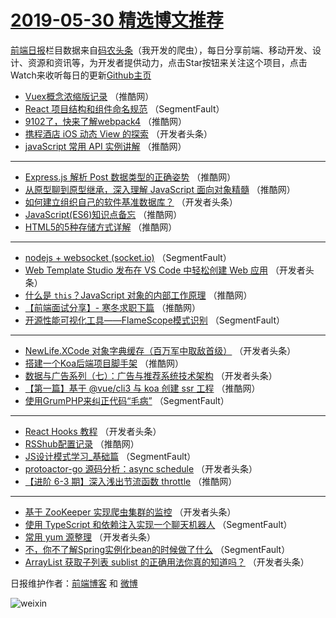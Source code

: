 # [2019-05-30 精选博文推荐](http://hao.caibaojian.com/date/2019/05/30)

[前端日报](http://caibaojian.com/c/news)栏目数据来自[码农头条](http://hao.caibaojian.com/)（我开发的爬虫），每日分享前端、移动开发、设计、资源和资讯等，为开发者提供动力，点击Star按钮来关注这个项目，点击Watch来收听每日的更新[Github主页](https://github.com/kujian/frontendDaily)
* [Vuex概念浓缩版记录](http://hao.caibaojian.com/113066.html) （推酷网）
* [React 项目结构和组件命名规范](http://hao.caibaojian.com/113003.html) （SegmentFault）
* [9102了，快来了解webpack4](http://hao.caibaojian.com/113072.html) （推酷网）
* [携程酒店 iOS 动态 View 的探索](http://hao.caibaojian.com/113049.html) （开发者头条）
* [javaScript 常用 API 实例讲解](http://hao.caibaojian.com/113055.html) （推酷网）

***
* [Express.js 解析 Post 数据类型的正确姿势](http://hao.caibaojian.com/113056.html) （推酷网）
* [从原型聊到原型继承，深入理解 JavaScript 面向对象精髓](http://hao.caibaojian.com/113068.html) （推酷网）
* [如何建立组织自己的软件基准数据库？](http://hao.caibaojian.com/113037.html) （开发者头条）
* [JavaScript(ES6)知识点备忘](http://hao.caibaojian.com/113071.html) （推酷网）
* [HTML5的5种存储方式详解](http://hao.caibaojian.com/113061.html) （推酷网）

***
* [nodejs + websocket (socket.io)](http://hao.caibaojian.com/113005.html) （SegmentFault）
* [Web Template Studio 发布在 VS Code 中轻松创建 Web 应用](http://hao.caibaojian.com/113016.html) （开发者头条）
* [什么是 `this`？JavaScript 对象的内部工作原理](http://hao.caibaojian.com/113073.html) （推酷网）
* [【前端面试分享】- 寒冬求职下篇](http://hao.caibaojian.com/113063.html) （推酷网）
* [开源性能可视化工具——FlameScope模式识别](http://hao.caibaojian.com/113008.html) （SegmentFault）

***
* [NewLife.XCode 对象字典缓存（百万军中取敌首级）](http://hao.caibaojian.com/113041.html) （开发者头条）
* [搭建一个Koa后端项目脚手架](http://hao.caibaojian.com/113075.html) （推酷网）
* [数据与广告系列（七）：广告与推荐系统技术架构](http://hao.caibaojian.com/113020.html) （开发者头条）
* [【第一篇】基于 @vue/cli3 与 koa 创建 ssr 工程](http://hao.caibaojian.com/113054.html) （推酷网）
* [使用GrumPHP来纠正代码“毛病”](http://hao.caibaojian.com/112998.html) （SegmentFault）

***
* [React Hooks 教程](http://hao.caibaojian.com/113031.html) （开发者头条）
* [RSShub配置记录](http://hao.caibaojian.com/113065.html) （推酷网）
* [JS设计模式学习_基础篇](http://hao.caibaojian.com/113009.html) （SegmentFault）
* [protoactor-go 源码分析：async schedule](http://hao.caibaojian.com/113042.html) （开发者头条）
* [【进阶 6-3 期】深入浅出节流函数 throttle](http://hao.caibaojian.com/113076.html) （推酷网）

***
* [基于 ZooKeeper 实现爬虫集群的监控](http://hao.caibaojian.com/113021.html) （开发者头条）
* [使用 TypeScript 和依赖注入实现一个聊天机器人](http://hao.caibaojian.com/112999.html) （SegmentFault）
* [常用 yum 源整理](http://hao.caibaojian.com/113032.html) （开发者头条）
* [不，你不了解Spring实例化bean的时候做了什么](http://hao.caibaojian.com/113010.html) （SegmentFault）
* [ArrayList 获取子列表 sublist 的正确用法你真的知道吗？](http://hao.caibaojian.com/113043.html) （开发者头条）

日报维护作者：[前端博客](http://caibaojian.com/) 和 [微博](http://caibaojian.com/go/weibo)

![weixin](https://user-images.githubusercontent.com/3055447/38468989-651132ac-3b80-11e8-8e6b-15122322a9d7.png)